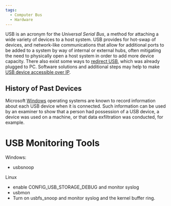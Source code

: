 ```yaml
---
tags:
  - Computer Bus
  - Hardware
---
```

USB is an acronym for the *Universal Serial Bus*, a method for attaching
a wide variety of devices to a host system. USB provides for hot-swap of
devices, and network-like communications that allow for additional ports
to be added to a system by way of internal or external hubs, often
mitigating the need to physically open a host system in order to add
more device capacity. There also exist some ways to [redirect
USB](https://www.eltima.com/usb-redirector/), which was already plugged
to PC. Software solutions and additional steps may help to make [USB
device accessible over IP](https://www.eltima.com/share-usb-over-ip/).

## History of Past Devices

Microsoft [Windows](windows.md) operating systems are known to
record information about each USB device when it is connected. Such
information can be used by an examiner to show that a person had
possession of a USB device, a device was used on a machine, or that data
exfiltration was conducted, for example.

# USB Monitoring Tools

Windows:

- usbsnoop

Linux

- enable CONFIG_USB_STORAGE_DEBUG and monitor syslog
- usbmon
- Turn on usbfs_snoop and monitor syslog and the kernel buffer ring.
